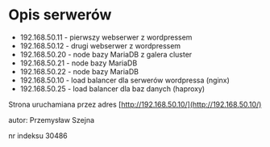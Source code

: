 # Opis serwerów

- 192.168.50.11 - pierwszy webserwer z wordpressem
- 192.168.50.12 - drugi webserwer z wordpressem
- 192.168.50.20 - node bazy MariaDB z galera cluster
- 192.168.50.21 - node bazy MariaDB
- 192.168.50.22 - node bazy MariaDB
- 192.168.50.10 - load balancer dla serwerów wordpressa (nginx)
- 192.168.50.25 - load balancer dla baz danych (haproxy)

Strona uruchamiana przez adres [http://192.168.50.10/](http://192.168.50.10/)

autor: Przemysław Szejna

nr indeksu 30486